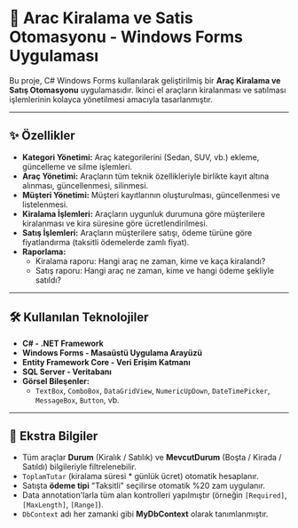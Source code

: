 # 🚗 Arac Kiralama ve Satis Otomasyonu - Windows Forms Uygulaması

Bu proje, C# Windows Forms kullanılarak geliştirilmiş bir **Araç Kiralama ve Satış Otomasyonu** uygulamasıdır. İkinci el araçların kiralanması ve satılması işlemlerinin kolayca yönetilmesi amacıyla tasarlanmıştır.

---

## ✨ Özellikler

- **Kategori Yönetimi:** Araç kategorilerini (Sedan, SUV, vb.) ekleme, güncelleme ve silme işlemleri.
- **Araç Yönetimi:** Araçların tüm teknik özellikleriyle birlikte kayıt altına alınması, güncellenmesi, silinmesi.
- **Müşteri Yönetimi:** Müşteri kayıtlarının oluşturulması, güncellenmesi ve listelenmesi.
- **Kiralama İşlemleri:** Araçların uygunluk durumuna göre müşterilere kiralanması ve kira süresine göre ücretlendirilmesi.
- **Satış İşlemleri:** Araçların müşterilere satışı, ödeme türüne göre fiyatlandırma (taksitli ödemelerde zamlı fiyat).
- **Raporlama:** 
  - Kiralama raporu: Hangi araç ne zaman, kime ve kaça kiralandı?
  - Satış raporu: Hangi araç ne zaman, kime ve hangi ödeme şekliyle satıldı?

---

## 🛠 Kullanılan Teknolojiler

- **C# - .NET Framework**
- **Windows Forms - Masaüstü Uygulama Arayüzü**
- **Entity Framework Core - Veri Erişim Katmanı**
- **SQL Server - Veritabanı**
- **Görsel Bileşenler:**  
  - `TextBox`, `ComboBox`, `DataGridView`, `NumericUpDown`, `DateTimePicker`, `MessageBox`, `Button`, vb.

---

## 🧠 Ekstra Bilgiler

- Tüm araçlar **Durum** (Kiralık / Satılık) ve **MevcutDurum** (Boşta / Kirada / Satıldı) bilgileriyle filtrelenebilir.
- `ToplamTutar` (kiralama süresi * günlük ücret) otomatik hesaplanır.
- Satışta **ödeme tipi** "Taksitli" seçilirse otomatik %20 zam uygulanır.
- Data annotation'larla tüm alan kontrolleri yapılmıştır (örneğin `[Required]`, `[MaxLength]`, `[Range]`).
- `DbContext` adı her zamanki gibi **MyDbContext** olarak tanımlanmıştır.
